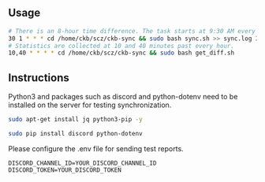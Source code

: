 ## Usage
```bash
# There is an 8-hour time difference. The task starts at 9:30 AM every day.
30 1 * * * cd /home/ckb/scz/ckb-sync && sudo bash sync.sh >> sync.log 2>&1
# Statistics are collected at 10 and 40 minutes past every hour.
10,40 * * * * cd /home/ckb/scz/ckb-sync && sudo bash get_diff.sh
```
## Instructions
Python3 and packages such as discord and python-dotenv need to be installed on the server for testing synchronization.
```bash
sudo apt-get install jq python3-pip -y
```
```bash
sudo pip install discord python-dotenv
```
Please configure the .env file for sending test reports.
```dotenv
DISCORD_CHANNEL_ID=YOUR_DISCORD_CHANNEL_ID
DISCORD_TOKEN=YOUR_DISCORD_TOKEN
```
